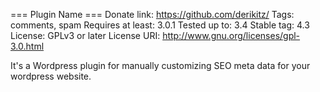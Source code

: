 === Plugin Name ===
Donate link: https://github.com/derikitz/
Tags: comments, spam
Requires at least: 3.0.1
Tested up to: 3.4
Stable tag: 4.3
License: GPLv3 or later
License URI: http://www.gnu.org/licenses/gpl-3.0.html

It's a Wordpress plugin for manually customizing SEO meta data for your wordpress website.

